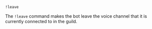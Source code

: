 ```plaintext
!leave
```
The `!leave` command makes the bot leave the voice channel that it is currently connected to in the guild.